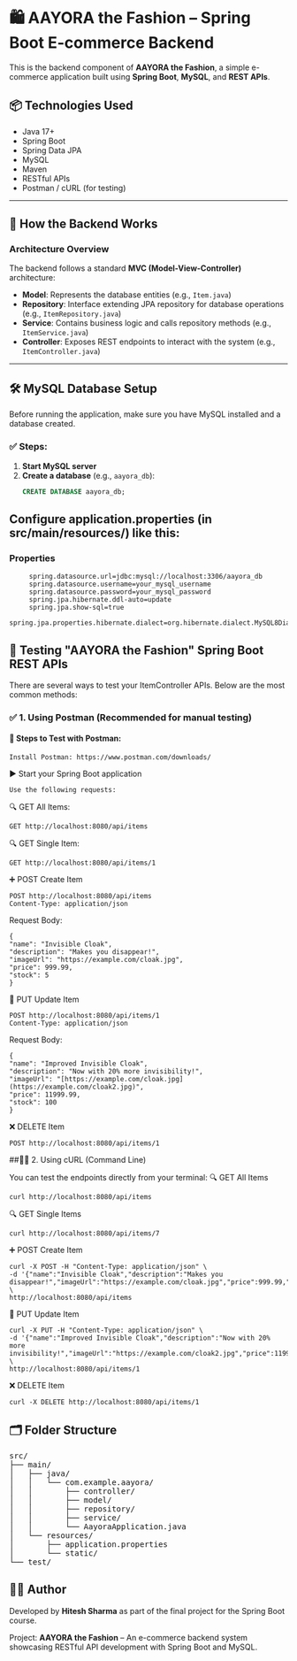 # 🛍️ AAYORA the Fashion – Spring Boot E-commerce Backend

This is the backend component of **AAYORA the Fashion**, a simple e-commerce application built using **Spring Boot**, **MySQL**, and **REST APIs**.

## 📦 Technologies Used

- Java 17+
- Spring Boot
- Spring Data JPA
- MySQL
- Maven
- RESTful APIs
- Postman / cURL (for testing)

---

## 🚀 How the Backend Works

### Architecture Overview

The backend follows a standard **MVC (Model-View-Controller)** architecture:

- **Model**: Represents the database entities (e.g., `Item.java`)
- **Repository**: Interface extending JPA repository for database operations (e.g., `ItemRepository.java`)
- **Service**: Contains business logic and calls repository methods (e.g., `ItemService.java`)
- **Controller**: Exposes REST endpoints to interact with the system (e.g., `ItemController.java`)

---

## 🛠️ MySQL Database Setup

Before running the application, make sure you have MySQL installed and a database created.

### ✅ Steps:

1. **Start MySQL server**
2. **Create a database** (e.g., `aayora_db`):
   ```sql
   CREATE DATABASE aayora_db;


## Configure application.properties (in src/main/resources/) like this:
### Properties      

         spring.datasource.url=jdbc:mysql://localhost:3306/aayora_db
         spring.datasource.username=your_mysql_username
         spring.datasource.password=your_mysql_password
         spring.jpa.hibernate.ddl-auto=update
         spring.jpa.show-sql=true
         spring.jpa.properties.hibernate.dialect=org.hibernate.dialect.MySQL8Dialect

## 🧪 Testing "AAYORA the Fashion" Spring Boot REST APIs
There are several ways to test your ItemController APIs. Below are the most common methods:
### ✅ 1. Using Postman (Recommended for manual testing)
#### 🧰 Steps to Test with Postman:

    Install Postman: https://www.postman.com/downloads/

▶️ Start your Spring Boot application

    Use the following requests:

🔍 GET All Items:

    GET http://localhost:8080/api/items

🔍 GET Single Item:

    GET http://localhost:8080/api/items/1
    
➕ POST Create Item

    POST http://localhost:8080/api/items
    Content-Type: application/json
    
  Request Body:
    
    { 
    "name": "Invisible Cloak",
    "description": "Makes you disappear!",
    "imageUrl": "https://example.com/cloak.jpg",
    "price": 999.99,
    "stock": 5
    }

   🔄 PUT Update Item

    POST http://localhost:8080/api/items/1
    Content-Type: application/json
    
  Request Body:
    
    { 
    "name": "Improved Invisible Cloak",
    "description": "Now with 20% more invisibility!",
    "imageUrl": "[https://example.com/cloak.jpg](https://example.com/cloak2.jpg)",
    "price": 11999.99,
    "stock": 100
    }

 ❌ DELETE Item

    POST http://localhost:8080/api/items/1

##🧑‍💻 2. Using cURL (Command Line)

You can test the endpoints directly from your terminal:
🔍 GET All Items

    curl http://localhost:8080/api/items

🔍 GET Single Items

    curl http://localhost:8080/api/items/7

➕ POST Create Item

    curl -X POST -H "Content-Type: application/json" \
    -d '{"name":"Invisible Cloak","description":"Makes you disappear!","imageUrl":"https://example.com/cloak.jpg","price":999.99,"stock":5}' \
    http://localhost:8080/api/items

🔄 PUT Update Item

    curl -X PUT -H "Content-Type: application/json" \
    -d '{"name":"Improved Invisible Cloak","description":"Now with 20% more invisibility!","imageUrl":"https://example.com/cloak2.jpg","price":1199.99,"stock":3}' \
    http://localhost:8080/api/items/1

❌ DELETE Item

    curl -X DELETE http://localhost:8080/api/items/1

## 🗂️ Folder Structure
<pre>
src/
├── main/
│   ├── java/
│   │   └── com.example.aayora/
│   │       ├── controller/
│   │       ├── model/
│   │       ├── repository/
│   │       ├── service/
│   │       └── AayoraApplication.java
│   └── resources/
│       ├── application.properties
│       └── static/
└── test/ </pre>

## 👩‍💻 Author

Developed by **Hitesh Sharma** as part of the final project for the Spring Boot course.

Project: **AAYORA the Fashion** – An e-commerce backend system showcasing RESTful API development with Spring Boot and MySQL.

